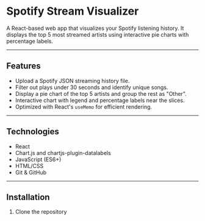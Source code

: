 # Spotify Stream Visualizer

A React-based web app that visualizes your Spotify listening history. It displays the top 5 most streamed artists using interactive pie charts with percentage labels.

---

## Features

- Upload a Spotify JSON streaming history file.
- Filter out plays under 30 seconds and identify unique songs.
- Display a pie chart of the top 5 artists and group the rest as "Other".
- Interactive chart with legend and percentage labels near the slices.
- Optimized with React's `useMemo` for efficient rendering.

---

## Technologies

- React
- Chart.js and chartjs-plugin-datalabels
- JavaScript (ES6+)
- HTML/CSS
- Git & GitHub

---

## Installation

1. Clone the repository
